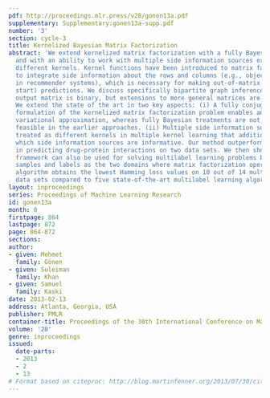 ```yaml
---
pdf: http://proceedings.mlr.press/v28/gonen13a.pdf
supplementary: Supplementary:gonen13a-supp.pdf
number: '3'
section: cycle-3
title: Kernelized Bayesian Matrix Factorization
abstract: 'We extend kernelized matrix factorization with a fully Bayesian treatment
  and with an ability to work with multiple side information sources expressed as
  different kernels. Kernel functions have been introduced to matrix factorization
  to integrate side information about the rows and columns (e.g., objects and users
  in recommender systems), which is necessary for making out-of-matrix (i.e., cold
  start) predictions. We discuss specifically bipartite graph inference, where the
  output matrix is binary, but extensions to more general matrices are straightforward.
  We extend the state of the art in two key aspects: (i) A fully conjugate probabilistic
  formulation of the kernelized matrix factorization problem enables an efficient
  variational approximation, whereas fully Bayesian treatments are not computationally
  feasible in the earlier approaches. (ii) Multiple side information sources are included,
  treated as different kernels in multiple kernel learning that additionally reveals
  which side information sources are informative. Our method outperforms alternatives
  in predicting drug-protein interactions on two data sets. We then show that our
  framework can also be used for solving multilabel learning problems by considering
  samples and labels as the two domains where matrix factorization operates on. Our
  algorithm obtains the lowest Hamming loss values on 10 out of 14 multilabel classification
  data sets compared to five state-of-the-art multilabel learning algorithms.'
layout: inproceedings
series: Proceedings of Machine Learning Research
id: gonen13a
month: 0
firstpage: 864
lastpage: 872
page: 864-872
sections: 
author:
- given: Mehmet
  family: Gönen
- given: Suleiman
  family: Khan
- given: Samuel
  family: Kaski
date: 2013-02-13
address: Atlanta, Georgia, USA
publisher: PMLR
container-title: Proceedings of the 30th International Conference on Machine Learning
volume: '28'
genre: inproceedings
issued:
  date-parts:
  - 2013
  - 2
  - 13
# Format based on citeproc: http://blog.martinfenner.org/2013/07/30/citeproc-yaml-for-bibliographies/
---
```


